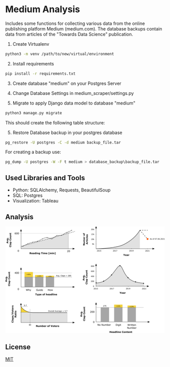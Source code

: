 # Medium Analysis

Includes some functions for collecting various data from the online publishing platform Medium (medium.com). The database backups contain data from articles of the "Towards Data Science" publication.

1. Create Virtualenv
```bash
python3 -m venv /path/to/new/virtual/environment
```
2. Install requirements
```bash
pip install -r requirements.txt
```
3. Create database "medium" on your Postgres Server
4. Change Database Settings in medium_scraper/settings.py

5. Migrate to apply Django data model to database "medium"
````bash
python3 manage.py migrate
````
This should create the following table structure:

5. Restore Database backup in your postgres database
```bash
pg_restore -U postgres -C -d medium backup_file.tar
```

For creating a backup use:
```bash
pg_dump -U postgres -W -F t medium > database_backup\backup_file.tar
```


## Used Libraries and Tools

* Python: SQLAlchemy, Requests, BeautifulSoup
* SQL: Postgres
* Visualization: Tableau

## Analysis

<img src="./img/summary_all_2.png" width="800" title="Summary TDS Articles analysis">

## License
[MIT](https://choosealicense.com/licenses/mit/)
